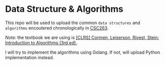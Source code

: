 # Data Structure & Algorithms

This repo will be used to upload the common `data structures` and `algorithms` encoutered chronologically in [CSC263](https://fas.calendar.utoronto.ca/course/CSC263H1).

*Note:* the textbook we are using is [[CLRS] Cormen, Leiserson, Rivest, Stein: Introduction to Algorithms (3rd ed).](http://labs.xjtudlc.com/labs/wldmt/reading%20list/books/Algorithms%20and%20optimization/Introduction%20to%20Algorithms.pdf)  

I will try to implement the algorithms using Golang. If not, will upload Python implementation instead.
